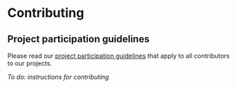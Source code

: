 # Contributing

## Project participation guidelines

Please read our [project participation guidelines](https://okfn.org/project-participation-guidelines/) that apply to all contributors to our projects.

*To do: instructions for contributing*
